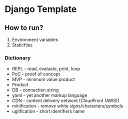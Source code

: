 # Django Template

## How to run?
1. Environment variables
2. Staticfiles

### Dictionary
- REPL - read, evaluate, print, loop
- PoC - proof of concept
- MVP - minimum value product
- Product 
- DB - connection string
- yaml - yet another markup language
- CDN - content delivery network (CloudFront (AWS))
- minification - remove white signs/characters/symbols
- uglification - short identifiers name